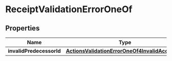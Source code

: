 
# ReceiptValidationErrorOneOf

## Properties
| Name | Type | Description | Notes |
| ------------ | ------------- | ------------- | ------------- |
| **invalidPredecessorId** | [**ActionsValidationErrorOneOf4InvalidAccountId**](ActionsValidationErrorOneOf4InvalidAccountId.md) |  |  |



